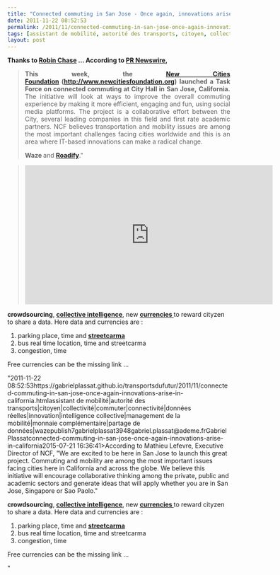 ```yaml
---
title: "Connected commuting in San Jose - Once again, innovations arise in California"
date: 2011-11-22 08:52:53
permalink: /2011/11/connected-commuting-in-san-jose-once-again-innovations-arise-in-california.html
tags: [assistant de mobilité, autorité des transports, citoyen, collectivité, commuter, connectivité, données réelles, innovation, intelligence collective, management de la mobilité, monnaie complémentaire, partage de données, waze]
layout: post
---
```


<p style="text-align: justify;"><strong>Thanks to <a href="https://gabrielplassat.github.io/transportsdufutur/2011/10/3-videos-extraites-du-forum-des-innovations-ademe.html" target="_blank">Robin Chase</a> ... According to <a href="http://www.prnewswire.com/news-releases/new-cities-foundation-launches-task-force-on-connected-commuting-in-san-jose-california-134108348.html" target="_blank">PR Newswire</a>, </strong></p> <blockquote> <p style="text-align: justify;"><strong>This week, the </strong><a href="http://www.newcitiesfoundation.org/" target="_blank"><strong>New Cities Foundation</strong></a><strong> </strong><strong>(</strong><strong><a href="http://www.newcitiesfoundation.org/" target="_blank">http://www.newcitiesfoundation.org</a>)</strong> <strong>launched a Task Force on connected commuting at City Hall in</strong> <strong>San Jose</strong><strong>,</strong> <strong>California</strong><strong>.</strong> The initiative will look at ways to improve the overall commuting  experience by making it more efficient, engaging and fun, using social  media platforms. The project is a collaborative effort between the City,  several leading companies in this field and first rate academic  partners. NCF believes transportation and mobility issues are among the  most important challenges facing cities worldwide and this is an area  where IT-based innovations can make a radical change.</p> <p style="text-align: justify>Task Force membersinclude NCF Founding Member Ericsson, San Jose's Department of Transportation, the University of Berkeley, MIT, Orange Telecom and two start-up mobile phone app companies, <a href="https://gabrielplassat.github.io/transportsdufutur/2010/03/waze-arrive-en-france-cest-quoi-.html"" target="_blank"><strong>Waze </strong></a>and <a href="http://www.google.fr/url?sa=t&rct=j&q=roadify&source=web&cd=1&ved=0CCoQFjAA&url=http%3A%2F%2Fwww.roadify.com%2F&ei=j0_LTtraOtO08QON14y9Dw&usg=AFQjCNHcUrlNE84bSsvA_F6JX5iHiZHhWA&cad=rja" target="_blank"><strong>Roadify</strong></a>."</p> </blockquote> <p style="text-align: justify>Project aims to use social network of comuters and IT innovations to understand real mobility behaviors, information exchanged and shared in real time. Then based on these new data, "the Task Force hopes to spur innovative products,  technologies, and services that enhance commuting." </p>  <!--more-->   <blockquote><iframe frameborder="0" height="315" src="http://www.youtube.com/embed/NchVXvsVX7I" width="560"></iframe> <p style="text-align: justify>According to Mathieu Lefevre, Executive Director of NCF, "We are excited to be here in San Jose to launch this great project. Commuting and mobility are among the most important issues facing cities here in California  and across the globe. We believe this initiative will encourage  collaborative thinking among the private, public and academic sectors  and generate ideas that will apply whether you are in San Jose, Singapore or Sao Paolo."</p> <p style="text-align: justify>"The  massive population growth of future cities is a great challenge," said  Patrik Cerwall, Director of Strategic Marketing, Ericsson. "Commuting is  just one issue, but an important one. As a part of this task  force, we are excited to look more deeply into the application of social  and mobile as a way of improving the lives of city commuters."</p> </blockquote> <p style="text-align: justify>Gotoo (in France) Waze and Roadify use same ideas: <a href="https://gabrielplassat.github.io/transportsdufutur/2011/08/le-reverse-marketing-utilisant-le-tsunami-des-donnees-le-consommateur-reprend-la-main-quelles-conseq.html"" target="_self"><strong>crowdsourcing</strong></a>, <a href="https://gabrielplassat.github.io/transportsdufutur/2011/11/intelligence-collective-et-transports-du-futur.html" target="_blank"><strong>collective intelligence</strong></a>, new <a href="https://gabrielplassat.github.io/transportsdufutur/2011/09/transports-mobilites-quelles-sont-les-5-innovations-qui-peuvent-changer-les-comportements.html" target="_blank"><strong>currencies </strong></a>to reward cityzen to share a data. Here data and currencies are :</p> <ol> <li>parking place, time and <a href="http://www.roadify.com/howto-points.php" target="_blank"><strong>streetcarma</strong></a></li> <li>bus real time location, time and streetcarma</li> <li>congestion, time</li> </ol> <p style="text-align: justify><strong>In Europe also, we have all individual bricks to build this kind of demonstration. Who will be able to reward properly the cityzen who share a strategic data ? <a href="http://people.thetransitioner.org/page/free-currencies-1"" target="_blank">Free currencies</a> can be the missing link ...</strong></p> <ol> </ol>"2011-11-22 08:52:53https://gabrielplassat.github.io/transportsdufutur/2011/11/connected-commuting-in-san-jose-once-again-innovations-arise-in-california.htmlassistant de mobilité|autorité des transports|citoyen|collectivité|commuter|connectivité|données réelles|innovation|intelligence collective|management de la mobilité|monnaie complémentaire|partage de données|wazepublish7gabrielplassat3948gabriel.plassat@ademe.frGabrielPlassatconnected-commuting-in-san-jose-once-again-innovations-arise-in-california2015-07-21 16:36:41>According to Mathieu Lefevre, Executive Director of NCF, "We are excited to be here in San Jose to launch this great project. Commuting and mobility are among the most important issues facing cities here in California  and across the globe. We believe this initiative will encourage  collaborative thinking among the private, public and academic sectors  and generate ideas that will apply whether you are in San Jose, Singapore or Sao Paolo."</p> <p style="text-align: justify>"The  massive population growth of future cities is a great challenge," said  Patrik Cerwall, Director of Strategic Marketing, Ericsson. "Commuting is  just one issue, but an important one. As a part of this task  force, we are excited to look more deeply into the application of social  and mobile as a way of improving the lives of city commuters."</p> </blockquote> <p style="text-align: justify>Gotoo (in France) Waze and Roadify use same ideas: <a href="https://gabrielplassat.github.io/transportsdufutur/2011/08/le-reverse-marketing-utilisant-le-tsunami-des-donnees-le-consommateur-reprend-la-main-quelles-conseq.html"" target="_self"><strong>crowdsourcing</strong></a>, <a href="https://gabrielplassat.github.io/transportsdufutur/2011/11/intelligence-collective-et-transports-du-futur.html" target="_blank"><strong>collective intelligence</strong></a>, new <a href="https://gabrielplassat.github.io/transportsdufutur/2011/09/transports-mobilites-quelles-sont-les-5-innovations-qui-peuvent-changer-les-comportements.html" target="_blank"><strong>currencies </strong></a>to reward cityzen to share a data. Here data and currencies are :</p> <ol> <li>parking place, time and <a href="http://www.roadify.com/howto-points.php" target="_blank"><strong>streetcarma</strong></a></li> <li>bus real time location, time and streetcarma</li> <li>congestion, time</li> </ol> <p style="text-align: justify><strong>In Europe also, we have all individual bricks to build this kind of demonstration. Who will be able to reward properly the cityzen who share a strategic data ? <a href="http://people.thetransitioner.org/page/free-currencies-1"" target="_blank">Free currencies</a> can be the missing link ...</strong></p> <ol> </ol>"
